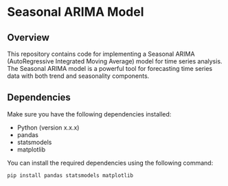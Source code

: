 # Seasonal ARIMA Model

## Overview

This repository contains code for implementing a Seasonal ARIMA (AutoRegressive Integrated Moving Average) model for time series analysis. The Seasonal ARIMA model is a powerful tool for forecasting time series data with both trend and seasonality components.

## Dependencies

Make sure you have the following dependencies installed:

- Python (version x.x.x)
- pandas
- statsmodels
- matplotlib

You can install the required dependencies using the following command:

```bash
pip install pandas statsmodels matplotlib
